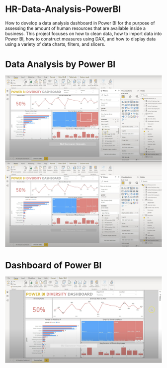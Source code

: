 # HR-Data-Analysis-PowerBI
How to develop a data analysis dashboard in Power BI for the purpose of assessing the amount of human resources that are available inside a business. This project focuses on how to clean data, how to import data into Power BI, how to construct measures using DAX, and how to display data using a variety of data charts, filters, and slicers. <br>

# Data Analysis by Power BI
![](readme_resources/hr-data-analysis.png)
![](readme_resources/hr-data-analysis2.png)<br>
# Dashboard of Power BI
![](readme_resources/dashboard.png)

